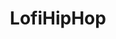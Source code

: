 ---
title: LofiHipHop
crosslinks:
- makinghiphop
- Drumkits
- IsolatedVocals
- listentothis
- hiphopheads
- Vaporwave
- Art
- midwesthiphop
- vinyl
- dreampop
- 4chan
- OCPoetry
- place
- portlandmusic
- AMAAggregator
- help
- SP404
- edmproduction
- WeAreTheMusicMakers
- Ooer
---